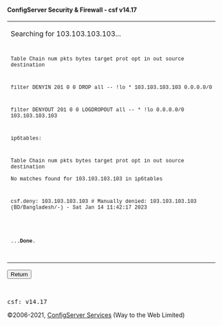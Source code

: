 <div class='panel panel-default'>
<h4>ConfigServer Security & Firewall - csf v14.17</h4></div>
<table class='table table-bordered table-striped'>
<tr><td><p>Searching for 103.103.103.103...</p>
<p><pre style='font-family: Courier New, Courier; font-size: 12px'>

Table  Chain            num   pkts bytes target     prot opt in     out     source               destination         

filter DENYIN           201      0     0 DROP       all  --  !lo    *       103.103.103.103      0.0.0.0/0

filter DENYOUT          201      0     0 LOGDROPOUT  all  --  *      !lo     0.0.0.0/0            103.103.103.103


ip6tables:

Table  Chain            num   pkts bytes target     prot opt in     out     source               destination         
No matches found for 103.103.103.103 in ip6tables

csf.deny: 103.103.103.103 # Manually denied: 103.103.103.103 (BD/Bangladesh/-) - Sat Jan 14 11:42:17 2023
</p>
<p>...<b>Done</b>.</p>
</td></tr></table>
<p><form action='csf.cgi' method='post'>
<input type="hidden" name="token" value="4ebc4d82f8e6a709c7161ac794a0307a4260aeeb" /><input type='submit' class='btn btn-default' value='Return'></form></p>
<br>
<pre>csf: v14.17</pre><p>©2006-2021, <a href='http://www.configserver.com' target='_blank'>ConfigServer Services</a> (Way to the Web Limited)</p>
